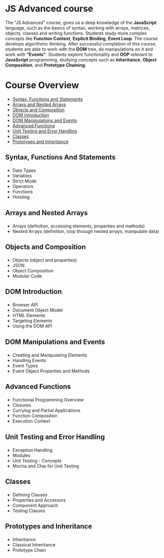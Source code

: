 # JS Advanced course

The "JS Advanced" course, gives us a deep knowledge of the **JavaScript** language, such as the basics of syntax, working with arrays, matrices, objects,
classes and writing functions. Students study more complex concepts like **Function Context**, **Explicit Binding**, **Event Loop**. The course develops algorithmic
thinking. After successful completion of this course, students are able to work with the **DOM** tree, do manipulations on it and work with **"Events"**. Students explore 
functionality and **OOP** relevant to **JavaScript** programming, studying concepts such as **Inheritance**, **Object Composition**, and **Prototype Chaining**.

# Course Overview

- <a href="#Syntax">Syntax, Functions and Statements</a>
- <a href="#Arrays">Arrays and Nested Arrays</a>
- <a href="#Objects">Objects and Composition</a>
- <a href="#DOM">DOM Introduction</a>
- <a href="#DOMEvents">DOM Manipulations and Events</a>
- <a href="#AdvancedFunc">Advanced Functions</a>
- <a href="#UnitTest">Unit Testing and Error Handling</a>
- <a href="#Classes">Classes</a>
- <a href="#Prototypes">Prototypes and Inheritance</a>


## <p id="Syntax">Syntax, Functions And Statements</p>
- Data Types
- Variables 
- Strict Mode
- Operators
- Functions
- Hoisting


## <p id="Arrays">Arrays and Nested Arrays</p>
-  Arrays (definition, accessing elements, properties and methods)
-  Nested Arrays (definition, loop through nested arrays, manipulate data)


## <p id="Objectss">Objects and Composition</p>
- Objects (object and properties)
- JSON
- Object Composition
- Modular Code


## <p id="DOM">DOM Introduction</p>
- Browser API
- Document Object Model
- HTML Elements
- Targeting Elements
- Using the DOM API


## <p id="DOMEvents">DOM Manipulations and Events</p>
- Creating and Manipulating Elements
- Handling Events
- Event Types
- Event Object Properties and Methods


## <p id="AdvancedFunc">Advanced Functions</p>
- Functional Programming Overview
- Closures
- Currying and Partial Applications
- Function Composition
- Execution Context


## <p id="UnitTest">Unit Testing and Error Handling</p>
- Exception Handling
- Modules
- Unit Testing - Concepts
- Mocha and Chai for Unit Testing


## <p id="Classes">Classes</p>
- Defining Classes
- Properties and Accessors
- Component Approach
- Testing Classes


## <p id="Prototypes">Prototypes and Inheritance</p>
- Inheritance
- Classical Inheritance
- Prototype Chain
